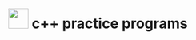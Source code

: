 # <img src="https://practity.com/wp-content/uploads/2019/03/c_1000px-600x600.png" height=40px> c++ practice programs

